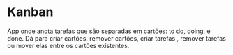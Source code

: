 # Kanban
App onde anota tarefas que são separadas em cartões: to do, doing, e done. Dá para criar cartões, remover cartões, criar tarefas , remover tarefas ou mover elas entre os cartões existentes. 
